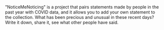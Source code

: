 "NoticeMeNoticing" is a project that pairs statements made by people in the past year with COVID data, and it allows you to add your own statement to the collection.
What has been precious and unusual in these recent days?
Write it down, share it, see what other people have said.
